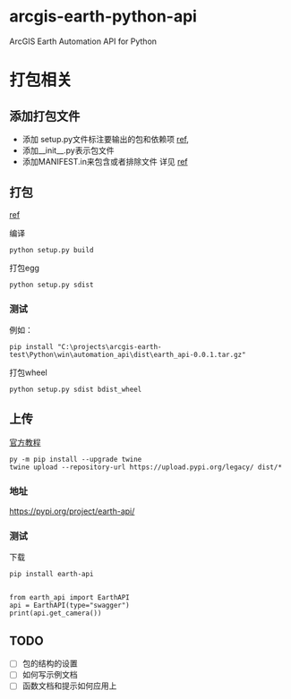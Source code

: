 # arcgis-earth-python-api
ArcGIS Earth Automation API for Python

# 打包相关

## 添加打包文件

- 添加 setup.py文件标注要输出的包和依赖项 [ref](https://zhuanlan.zhihu.com/p/388989147), 
- 添加__init__.py表示包文件
- 添加MANIFEST.in来包含或者排除文件 详见 [ref](https://blog.csdn.net/weixin_43590796/article/details/121122850)

## 打包

[ref](https://www.cnblogs.com/yinzhengjie/p/14124623.html)

编译

```
python setup.py build
```

打包egg
```
python setup.py sdist
```

### 测试

例如：

```
pip install "C:\projects\arcgis-earth-test\Python\win\automation_api\dist\earth_api-0.0.1.tar.gz"
```

打包wheel

```
python setup.py sdist bdist_wheel
```

## 上传

[官方教程](https://packaging.python.org/en/latest/tutorials/packaging-projects/)


```
py -m pip install --upgrade twine
twine upload --repository-url https://upload.pypi.org/legacy/ dist/*
```

### 地址
https://pypi.org/project/earth-api/


### 测试

下载

```
pip install earth-api
```

```

from earth_api import EarthAPI
api = EarthAPI(type="swagger")
print(api.get_camera())

```
## TODO

* [ ] 包的结构的设置
* [ ] 如何写示例文档
* [ ] 函数文档和提示如何应用上